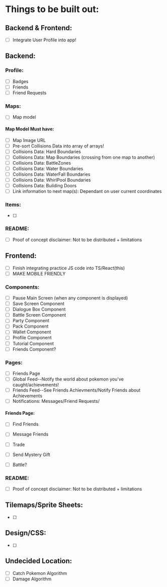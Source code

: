# Things to be built out:


## Backend & Frontend:

- [ ] Integrate User Profile into app!



## Backend:

### Profile:
- [ ] Badges
- [ ] Friends
- [ ] Friend Requests

### Maps:
- [ ] Map model
#### Map Model Must have:
- [ ] Map Image URL
- [ ] Pre-sort Collisions Data into array of arrays!
- [ ] Collisions Data: Hard Boundaries
- [ ] Collisions Data: Map Boundaries (crossing from one map to another)
- [ ] Collisions Data: BattleZones 
- [ ] Collisions Data: Water Boundaries
- [ ] Collisions Data: WaterFall Boundaries
- [ ] Collisions Data: WhirlPool Boundaries
- [ ] Collisions Data: Building Doors
- [ ] Link information to next map(s): Dependant on user current coordinates

### Items:
- [ ] 

### README:
- [ ] Proof of concept disclaimer: Not to be distributed + limitations



## Frontend:

- [ ] Finish integrating practice JS code into TS/React(this)
- [ ] MAKE MOBILE FRIENDLY

### Components:
- [ ] Pause Main Screen (when any component is displayed)
- [ ] Save Screen Component
- [ ] Dialogue Box Component
- [ ] Battle Screen Component
- [ ] Party Component
- [ ] Pack Component
- [ ] Wallet Component
- [ ] Profile Component
- [ ] Tutorial Component
- [ ] Friends Component?

### Pages:
- [ ] Friends Page
- [ ] Global Feed--Notify the world about pokemon you've caught/achievements!
- [ ] Friends Feed--See Friends Achievments/Notify Friends about Achievements
- [ ] Notifications: Messages/Friend Requests/
#### Friends Page:
- [ ] Find Friends
- [ ] Message Friends
- [ ] Trade
- [ ] Send Mystery Gift
- [ ] Battle?


### README:
- [ ] Proof of concept disclaimer: Not to be distributed + limitations



## Tilemaps/Sprite Sheets:

- [ ] 



## Design/CSS:
- [ ] 



## Undecided Location:
- [ ] Catch Pokemon Algorithm
- [ ] Damage Algorithm